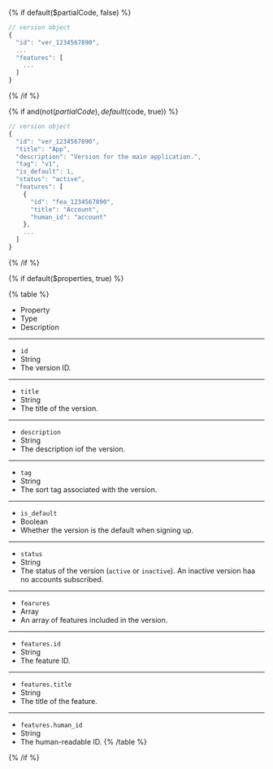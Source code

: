 
{% if default($partialCode, false) %}

```js
// version object
{
  "id": "ver_1234567890",
  ...
  "features": [
    ...
  ]
}
```

{% /if %}

{% if and(not($partialCode), default($code, true)) %}

```js
// version object
{
  "id": "ver_1234567890",
  "title": "App",
  "description": "Version for the main application.",
  "tag": "v1",
  "is_default": 1,
  "status": "active",
  "features": [
    {
      "id": "fea_1234567890",
      "title": "Account",
      "human_id": "account"
    },
    ...
  ]
}
```

{% /if %}

{% if default($properties, true) %}

{% table %}
* Property
* Type
* Description
---
* `id`
* String
* The version ID.
---
* `title`
* String
* The title of the version.
---
* `description`
* String
* The description iof the version.
---
* `tag`
* String
* The sort tag associated with the version.
---
* `is_default`
* Boolean
* Whether the version is the default when signing up.
---
* `status`
* String
* The status of the version (`active` or `inactive`). An inactive version haa no accounts subscribed.
---
* `fearures`
* Array
* An array of features included in the version.
---
* `features.id`
* String
* The feature ID.
---
* `features.title`
* String
* The title of the feature.
---
* `features.human_id`
* String
* The human-readable ID.
{% /table %}

{% /if %}
